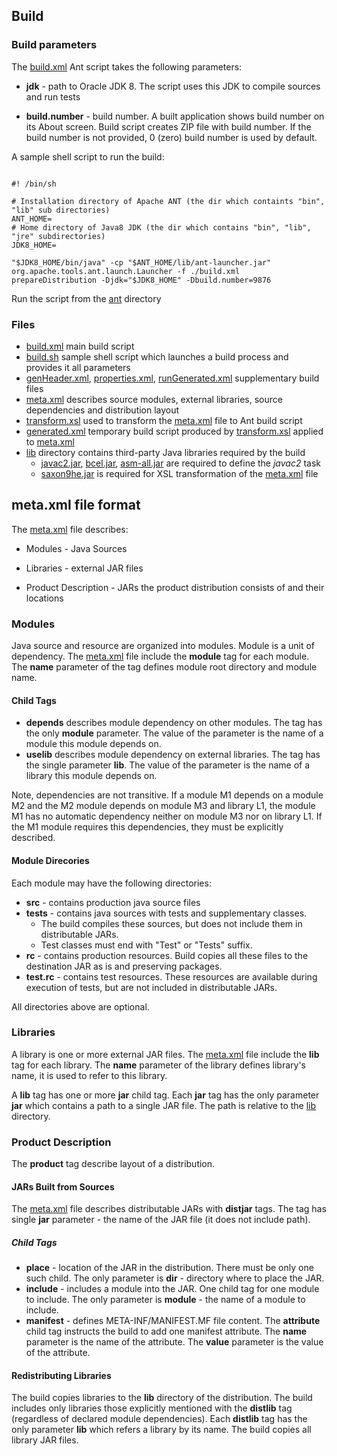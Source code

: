 ## Build
    
### Build parameters
The [build.xml](build.xml) Ant script takes the following parameters:

 * **jdk** - path to Oracle JDK 8. The script uses this JDK to compile sources and run tests
 
 * **build.number** - build number. A built application shows build number on its About screen.
    Build script creates ZIP file with build number.
    If the build number is not provided, 0 (zero) build number is used by default.

A sample shell script to run the build:

```

#! /bin/sh

# Installation directory of Apache ANT (the dir which containts "bin", "lib" sub directories)
ANT_HOME=
# Home directory of Java8 JDK (the dir which contains "bin", "lib", "jre" subdirectories)
JDK8_HOME=

"$JDK8_HOME/bin/java" -cp "$ANT_HOME/lib/ant-launcher.jar" org.apache.tools.ant.launch.Launcher -f ./build.xml prepareDistribution -Djdk="$JDK8_HOME" -Dbuild.number=9876
```

Run the script from the [ant](.) directory          
    
### Files
 * [build.xml](build.xml) main build script
 * [build.sh](build.sh) sample shell script which launches a build process and provides it all parameters
 * [genHeader.xml](genHeader.xml), [properties.xml](properties.xml), [runGenerated.xml](runGenerated.xml) supplementary build files
 * [meta.xml](meta.xml) describes source modules, external libraries, source dependencies and distribution layout
 * [transform.xsl](transform.xsl) used to transform the [meta.xml](meta.xml) file to Ant build script
 * [generated.xml](generated.xml) temporary build script produced by [transform.xsl](transform.xsl) applied to [meta.xml](meta.xml)
 * [lib](lib) directory contains third-party Java libraries required by the build
    * [javac2.jar](lib/javac2.jar), [bcel.jar](lib/bcel.jar), [asm-all.jar](lib/asm-all.jar) are required to define the _javac2_ task
    * [saxon9he.jar](lib/saxon9he.jar) is required for XSL transformation of the [meta.xml](meta.xml) file

## meta.xml file format
The [meta.xml](meta.xml) file describes:

 * Modules - Java Sources

 * Libraries - external JAR files
 
 * Product Description - JARs the product distribution consists of and their locations

### Modules
Java source and resource are organized into modules. Module is a unit of dependency.
The [meta.xml](meta.xml) file include the **module** tag for each module.
The **name** parameter of the tag defines module root directory and module name.

#### Child Tags
 * **depends** describes module dependency on other modules.
  The tag has the only **module** parameter. 
  The value of the parameter is the name of a module this module depends on.
 * **uselib** describes module dependency on external libraries.
  The tag has the single parameter **lib**. 
  The value of the parameter is the name of a library this module depends on.

Note, dependencies are not transitive. 
If a module M1 depends on a module M2 and the M2 module depends on module M3 and library L1,
the module M1 has no automatic dependency neither on module M3 nor on library L1.
If the M1 module requires this dependencies, they must be explicitly described.
   
#### Module Direcories
Each module may have the following directories:

 * **src** - contains production java source files
 * **tests** - contains java sources with tests and supplementary classes.
   * The build compiles these sources, but does not include them in distributable JARs.
   * Test classes must end with "Test" or "Tests" suffix.
 * **rc** - contains production resources. Build copies all these files
 to  the destination JAR as is and preserving packages.
 * **test.rc** - contains test resources. These resources are available
 during execution of tests, but are not included in distributable JARs.
 
All directories above are optional.

### Libraries

A library is one or more external JAR files.
The [meta.xml](meta.xml) file include the **lib** tag for each library.
The **name** parameter of the library defines library's name, it is used to refer to this library.

A **lib** tag has one or more **jar** child tag.
Each **jar** tag has the only parameter **jar** which contains a path to a single JAR file.
The path is relative to the [lib](..\lib) directory.

### Product Description

The **product** tag describe layout of a distribution.

#### JARs Built from Sources

The [meta.xml](meta.xml) file describes distributable JARs with **distjar** tags.
The tag has single **jar** parameter - the name of the JAR file (it does not include path).

##### Child Tags
 * **place** - location of the JAR in the distribution. There must be only one such child.
   The only parameter is **dir** - directory where to place the JAR.
 * **include** - includes a module into the JAR. One child tag for one module to include.
   The only parameter is **module** - the name of a module to include.
 * **manifest** - defines META-INF/MANIFEST.MF file content.
   The **attribute** child tag instructs the build to add one manifest attribute.
   The **name** parameter is the name of the attribute.
   The **value** parameter is the value of the attribute. 

#### Redistributing Libraries

The build copies libraries to the **lib** directory of the distribution.
The build includes only libraries those explicitly mentioned with the **distlib** tag (regardless of declared module dependencies).
Each **distlib** tag has the only parameter **lib** which refers a library by its name.
The build copies all library JAR files.             